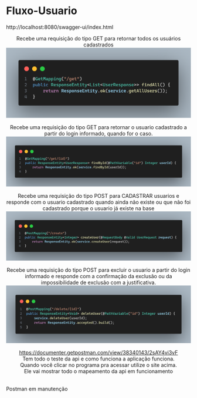 # Fluxo-Usuario

http://localhost:8080/swagger-ui/index.html
<br>
<div style="text-align: center;">
Recebe uma requisição do tipo GET para retornar todos os usuários cadastrados
<img src="images/code1.png">

Recebe uma requisição do tipo GET para retornar o usuario cadastrado a partir do login informado, quando for o caso.
<img src="images/code2.png">

Recebe uma requisição do tipo POST para CADASTRAR usuarios e responde com o usuario cadastrado quando ainda não existe ou que não foi cadastrado porque o usuario já existe na base
<img src="images/code3.png">

Recebe uma requisição do tipo POST para excluir o usuario a partir do login informado e responde com a confirmação da exclusão ou da impossibilidade de exclusão com a justificativa.
<img src="images/code4.png">

https://documenter.getpostman.com/view/38340143/2sAY4vi3vF
<br>
Tem todo o teste da api e como funciona a aplicação funciona.
<br>
Quando você clicar no programa pra acessar utilize o site acima.
<br>
Ele vai mostrar todo o mapeamento da api em funcionamento
</div>
<br>
Postman em manutenção
